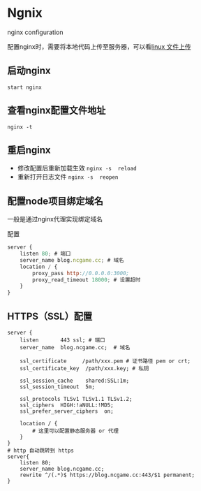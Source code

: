 # Ngnix

nginx configuration

配置nginx时，需要将本地代码上传至服务器，可以看[linux 文件上传](/serve/linux.html#传送文件)

## 启动nginx

`start nginx`

## 查看nginx配置文件地址 
  `nginx -t`
## 重启nginx 
  - 修改配置后重新加载生效  `nginx -s  reload`
  - 重新打开日志文件 `nginx -s  reopen`

## 配置node项目绑定域名

  一般是通过nginx代理实现绑定域名

配置

```javascript
server {
    listen 80; # 端口
    server_name blog.ncgame.cc; # 域名
    location / {
        proxy_pass http://0.0.0.0:3000;
        proxy_read_timeout 18000; # 设置超时
    }
}
```

## HTTPS（SSL）配置

```
server {
    listen       443 ssl; # 端口
    server_name  blog.ncgame.cc;  # 域名

    ssl_certificate     /path/xxx.pem # 证书路径 pem or crt;
    ssl_certificate_key  /path/xxx.key; # 私钥

    ssl_session_cache    shared:SSL:1m;
    ssl_session_timeout  5m;

    ssl_protocols TLSv1 TLSv1.1 TLSv1.2;
    ssl_ciphers  HIGH:!aNULL:!MD5;
    ssl_prefer_server_ciphers  on;

    location / {
        # 这里可以配置静态服务器 or 代理
    }
}
# http 自动跳转到 https
server{
    listen 80;
    server_name blog.ncgame.cc;
    rewrite ^/(.*)$ https://blog.ncgame.cc:443/$1 permanent;
}
```